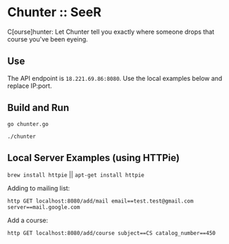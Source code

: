 # Chunter :: SeeR
C[ourse]hunter: Let Chunter tell you exactly where someone drops that course you've been eyeing.

## Use
The API endpoint is `18.221.69.86:8080`. Use the local examples below and replace IP:port.


## Build and Run
`go chunter.go`

`./chunter`

## Local Server Examples (using HTTPie)
`brew install httpie` || `apt-get install httpie`

Adding to mailing list:

`http GET localhost:8080/add/mail email==test.test@gmail.com server==mail.google.com`

Add a course:

`http GET localhost:8080/add/course subject==CS catalog_number==450`

